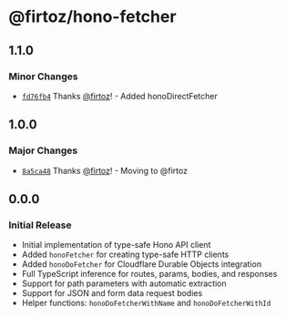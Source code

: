 # @firtoz/hono-fetcher

## 1.1.0

### Minor Changes

- [`fd76fb4`](https://github.com/firtoz/fullstack-toolkit/commit/fd76fb447b82ccaafd2722a0cdcd9a6abcec25b5) Thanks [@firtoz](https://github.com/firtoz)! - Added honoDirectFetcher

## 1.0.0

### Major Changes

- [`8a5ca48`](https://github.com/firtoz/fullstack-toolkit/commit/8a5ca4836a2a1655cf0ef0f828e52a0c74efd7dd) Thanks [@firtoz](https://github.com/firtoz)! - Moving to @firtoz

## 0.0.0

### Initial Release

- Initial implementation of type-safe Hono API client
- Added `honoFetcher` for creating type-safe HTTP clients
- Added `honoDoFetcher` for Cloudflare Durable Objects integration
- Full TypeScript inference for routes, params, bodies, and responses
- Support for path parameters with automatic extraction
- Support for JSON and form data request bodies
- Helper functions: `honoDoFetcherWithName` and `honoDoFetcherWithId`
